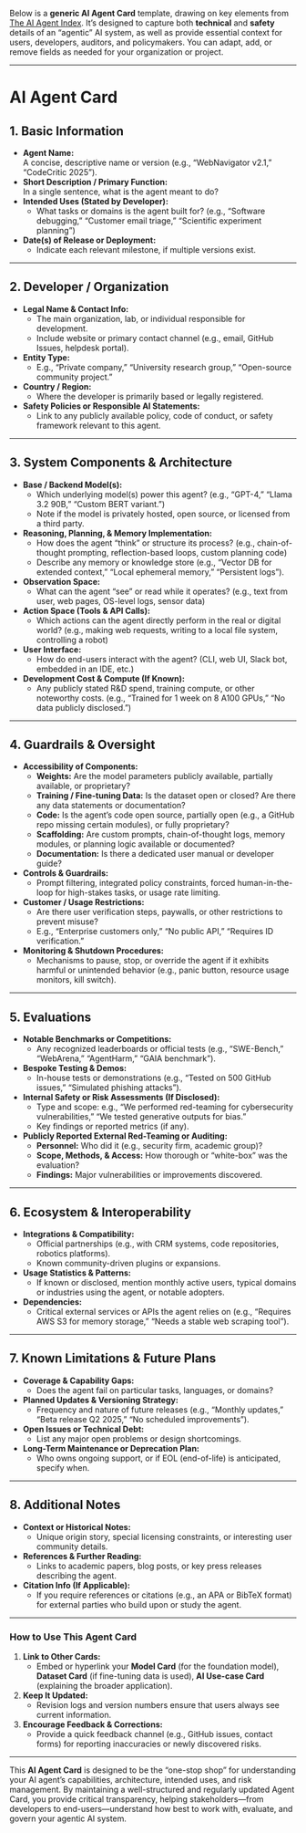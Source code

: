 Below is a **generic AI Agent Card** template, drawing on key elements from [The AI Agent Index](https://arxiv.org/abs/2502.01635). It’s designed to capture both **technical** and **safety** details of an “agentic” AI system, as well as provide essential context for users, developers, auditors, and policymakers. You can adapt, add, or remove fields as needed for your organization or project.

---

# **AI Agent Card**

## **1. Basic Information**
- **Agent Name:**  
  A concise, descriptive name or version (e.g., “WebNavigator v2.1,” “CodeCritic 2025”).  
- **Short Description / Primary Function:**  
  In a single sentence, what is the agent meant to do?  
- **Intended Uses (Stated by Developer):**  
  - What tasks or domains is the agent built for? (e.g., “Software debugging,” “Customer email triage,” “Scientific experiment planning”)  
- **Date(s) of Release or Deployment:**  
  - Indicate each relevant milestone, if multiple versions exist.

---

## **2. Developer / Organization**
- **Legal Name & Contact Info:**  
  - The main organization, lab, or individual responsible for development.  
  - Include website or primary contact channel (e.g., email, GitHub Issues, helpdesk portal).  
- **Entity Type:**  
  - E.g., “Private company,” “University research group,” “Open-source community project.”  
- **Country / Region:**  
  - Where the developer is primarily based or legally registered.  
- **Safety Policies or Responsible AI Statements:**  
  - Link to any publicly available policy, code of conduct, or safety framework relevant to this agent.

---

## **3. System Components & Architecture**
- **Base / Backend Model(s):**  
  - Which underlying model(s) power this agent? (e.g., “GPT-4,” “Llama 3.2 90B,” “Custom BERT variant.”)  
  - Note if the model is privately hosted, open source, or licensed from a third party.  
- **Reasoning, Planning, & Memory Implementation:**  
  - How does the agent “think” or structure its process? (e.g., chain-of-thought prompting, reflection-based loops, custom planning code)  
  - Describe any memory or knowledge store (e.g., “Vector DB for extended context,” “Local ephemeral memory,” “Persistent logs”).  
- **Observation Space:**  
  - What can the agent “see” or read while it operates? (e.g., text from user, web pages, OS-level logs, sensor data)  
- **Action Space (Tools & API Calls):**  
  - Which actions can the agent directly perform in the real or digital world? (e.g., making web requests, writing to a local file system, controlling a robot)  
- **User Interface:**  
  - How do end-users interact with the agent? (CLI, web UI, Slack bot, embedded in an IDE, etc.)  
- **Development Cost & Compute (If Known):**  
  - Any publicly stated R&D spend, training compute, or other noteworthy costs. (e.g., “Trained for 1 week on 8 A100 GPUs,” “No data publicly disclosed.”)

---

## **4. Guardrails & Oversight**
- **Accessibility of Components:**  
  - **Weights:** Are the model parameters publicly available, partially available, or proprietary?  
  - **Training / Fine-tuning Data:** Is the dataset open or closed? Are there any data statements or documentation?  
  - **Code:** Is the agent’s code open source, partially open (e.g., a GitHub repo missing certain modules), or fully proprietary?  
  - **Scaffolding:** Are custom prompts, chain-of-thought logs, memory modules, or planning logic available or documented?  
  - **Documentation:** Is there a dedicated user manual or developer guide?  
- **Controls & Guardrails:**  
  - Prompt filtering, integrated policy constraints, forced human-in-the-loop for high-stakes tasks, or usage rate limiting.  
- **Customer / Usage Restrictions:**  
  - Are there user verification steps, paywalls, or other restrictions to prevent misuse?  
  - E.g., “Enterprise customers only,” “No public API,” “Requires ID verification.”  
- **Monitoring & Shutdown Procedures:**  
  - Mechanisms to pause, stop, or override the agent if it exhibits harmful or unintended behavior (e.g., panic button, resource usage monitors, kill switch).

---

## **5. Evaluations**
- **Notable Benchmarks or Competitions:**  
  - Any recognized leaderboards or official tests (e.g., “SWE-Bench,” “WebArena,” “AgentHarm,” “GAIA benchmark”).  
- **Bespoke Testing & Demos:**  
  - In-house tests or demonstrations (e.g., “Tested on 500 GitHub issues,” “Simulated phishing attacks”).  
- **Internal Safety or Risk Assessments (If Disclosed):**  
  - Type and scope: e.g., “We performed red-teaming for cybersecurity vulnerabilities,” “We tested generative outputs for bias.”  
  - Key findings or reported metrics (if any).  
- **Publicly Reported External Red-Teaming or Auditing:**  
  - **Personnel:** Who did it (e.g., security firm, academic group)?  
  - **Scope, Methods, & Access:** How thorough or “white-box” was the evaluation?  
  - **Findings:** Major vulnerabilities or improvements discovered.

---

## **6. Ecosystem & Interoperability**
- **Integrations & Compatibility:**  
  - Official partnerships (e.g., with CRM systems, code repositories, robotics platforms).  
  - Known community-driven plugins or expansions.  
- **Usage Statistics & Patterns:**  
  - If known or disclosed, mention monthly active users, typical domains or industries using the agent, or notable adopters.  
- **Dependencies:**  
  - Critical external services or APIs the agent relies on (e.g., “Requires AWS S3 for memory storage,” “Needs a stable web scraping tool”).

---

## **7. Known Limitations & Future Plans**
- **Coverage & Capability Gaps:**  
  - Does the agent fail on particular tasks, languages, or domains?  
- **Planned Updates & Versioning Strategy:**  
  - Frequency and nature of future releases (e.g., “Monthly updates,” “Beta release Q2 2025,” “No scheduled improvements”).  
- **Open Issues or Technical Debt:**  
  - List any major open problems or design shortcomings.  
- **Long-Term Maintenance or Deprecation Plan:**  
  - Who owns ongoing support, or if EOL (end-of-life) is anticipated, specify when.

---

## **8. Additional Notes**
- **Context or Historical Notes:**  
  - Unique origin story, special licensing constraints, or interesting user community details.  
- **References & Further Reading:**  
  - Links to academic papers, blog posts, or key press releases describing the agent.  
- **Citation Info (If Applicable):**  
  - If you require references or citations (e.g., an APA or BibTeX format) for external parties who build upon or study the agent.

---

### **How to Use This Agent Card**
1. **Link to Other Cards:**  
   - Embed or hyperlink your **Model Card** (for the foundation model), **Dataset Card** (if fine-tuning data is used), **AI Use-case Card** (explaining the broader application).  
2. **Keep It Updated:**  
   - Revision logs and version numbers ensure that users always see current information.  
3. **Encourage Feedback & Corrections:**  
   - Provide a quick feedback channel (e.g., GitHub issues, contact forms) for reporting inaccuracies or newly discovered risks.

---

This **AI Agent Card** is designed to be the “one-stop shop” for understanding your AI agent’s capabilities, architecture, intended uses, and risk management. By maintaining a well-structured and regularly updated Agent Card, you provide critical transparency, helping stakeholders—from developers to end-users—understand how best to work with, evaluate, and govern your agentic AI system.